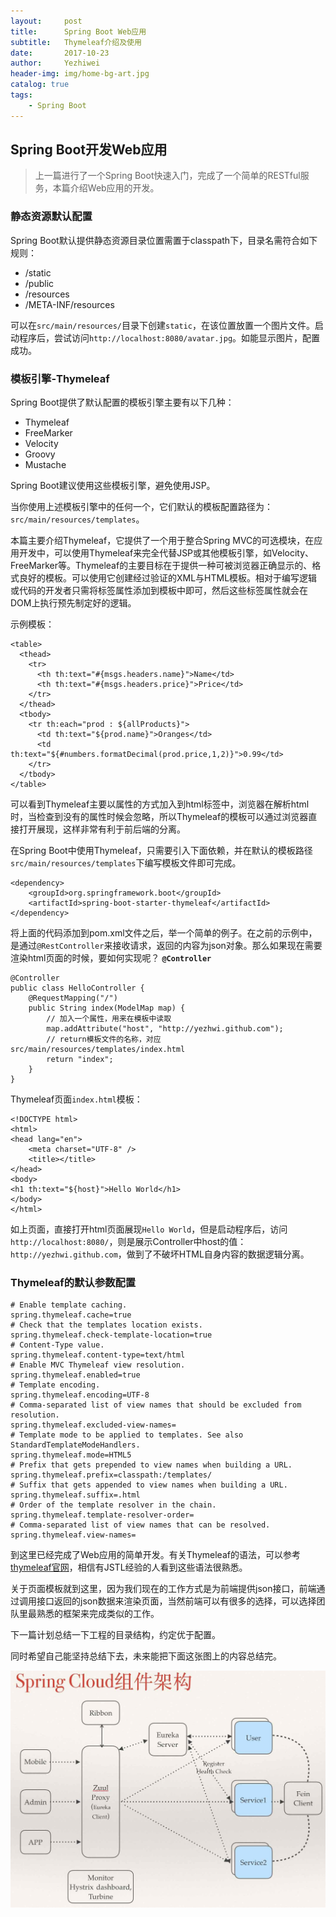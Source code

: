```yaml
---
layout:     post
title:      Spring Boot Web应用
subtitle:   Thymeleaf介绍及使用
date:       2017-10-23
author:     Yezhiwei
header-img: img/home-bg-art.jpg
catalog: true
tags:
    - Spring Boot
---
```



## Spring Boot开发Web应用

> 上一篇进行了一个Spring Boot快速入门，完成了一个简单的RESTful服务，本篇介绍Web应用的开发。

### 静态资源默认配置

Spring Boot默认提供静态资源目录位置需置于classpath下，目录名需符合如下规则：

* /static
* /public
* /resources
* /META-INF/resources

可以在`src/main/resources/`目录下创建`static`，在该位置放置一个图片文件。启动程序后，尝试访问`http://localhost:8080/avatar.jpg`。如能显示图片，配置成功。

### 模板引擎-Thymeleaf

Spring Boot提供了默认配置的模板引擎主要有以下几种：

* Thymeleaf
* FreeMarker
* Velocity
* Groovy
* Mustache

Spring Boot建议使用这些模板引擎，避免使用JSP。

当你使用上述模板引擎中的任何一个，它们默认的模板配置路径为：`src/main/resources/templates`。

本篇主要介绍Thymeleaf，它提供了一个用于整合Spring MVC的可选模块，在应用开发中，可以使用Thymeleaf来完全代替JSP或其他模板引擎，如Velocity、FreeMarker等。Thymeleaf的主要目标在于提供一种可被浏览器正确显示的、格式良好的模板。可以使用它创建经过验证的XML与HTML模板。相对于编写逻辑或代码的开发者只需将标签属性添加到模板中即可，然后这些标签属性就会在DOM上执行预先制定好的逻辑。

示例模板：

```
<table>
  <thead>
    <tr>
      <th th:text="#{msgs.headers.name}">Name</td>
      <th th:text="#{msgs.headers.price}">Price</td>
    </tr>
  </thead>
  <tbody>
    <tr th:each="prod : ${allProducts}">
      <td th:text="${prod.name}">Oranges</td>
      <td th:text="${#numbers.formatDecimal(prod.price,1,2)}">0.99</td>
    </tr>
  </tbody>
</table>
```

可以看到Thymeleaf主要以属性的方式加入到html标签中，浏览器在解析html时，当检查到没有的属性时候会忽略，所以Thymeleaf的模板可以通过浏览器直接打开展现，这样非常有利于前后端的分离。

在Spring Boot中使用Thymeleaf，只需要引入下面依赖，并在默认的模板路径`src/main/resources/templates`下编写模板文件即可完成。


```
<dependency>
	<groupId>org.springframework.boot</groupId>
	<artifactId>spring-boot-starter-thymeleaf</artifactId>
</dependency>
```
将上面的代码添加到pom.xml文件之后，举一个简单的例子。在之前的示例中，是通过`@RestController`来接收请求，返回的内容为json对象。那么如果现在需要渲染html页面的时候，要如何实现呢？ **`@Controller`**

```
@Controller
public class HelloController {
    @RequestMapping("/")
    public String index(ModelMap map) {
        // 加入一个属性，用来在模板中读取
        map.addAttribute("host", "http://yezhwi.github.com");
        // return模板文件的名称，对应src/main/resources/templates/index.html
        return "index";  
    }
}
```

Thymeleaf页面`index.html`模板：

```
<!DOCTYPE html>
<html>
<head lang="en">
    <meta charset="UTF-8" />
    <title></title>
</head>
<body>
<h1 th:text="${host}">Hello World</h1>
</body>
</html>

```

如上页面，直接打开html页面展现`Hello World`，但是启动程序后，访问`http://localhost:8080/`，则是展示Controller中host的值：`http://yezhwi.github.com`，做到了不破坏HTML自身内容的数据逻辑分离。

### Thymeleaf的默认参数配置

```
# Enable template caching.
spring.thymeleaf.cache=true 
# Check that the templates location exists.
spring.thymeleaf.check-template-location=true 
# Content-Type value.
spring.thymeleaf.content-type=text/html 
# Enable MVC Thymeleaf view resolution.
spring.thymeleaf.enabled=true 
# Template encoding.
spring.thymeleaf.encoding=UTF-8 
# Comma-separated list of view names that should be excluded from resolution.
spring.thymeleaf.excluded-view-names= 
# Template mode to be applied to templates. See also StandardTemplateModeHandlers.
spring.thymeleaf.mode=HTML5 
# Prefix that gets prepended to view names when building a URL.
spring.thymeleaf.prefix=classpath:/templates/ 
# Suffix that gets appended to view names when building a URL.
spring.thymeleaf.suffix=.html  
# Order of the template resolver in the chain. 
spring.thymeleaf.template-resolver-order= 
# Comma-separated list of view names that can be resolved.
spring.thymeleaf.view-names= 
```

到这里已经完成了Web应用的简单开发。有关Thymeleaf的语法，可以参考 [thymeleaf官网](http://www.thymeleaf.org/)，相信有JSTL经验的人看到这些语法很熟悉。

关于页面模板就到这里，因为我们现在的工作方式是为前端提供json接口，前端通过调用接口返回的json数据来渲染页面，当然前端可以有很多的选择，可以选择团队里最熟悉的框架来完成类似的工作。

下一篇计划总结一下工程的目录结构，约定优于配置。

同时希望自己能坚持总结下去，未来能把下面这张图上的内容总结完。

![Spring Cloud组件架构](img/spring-cloud.jpg)